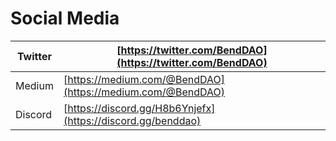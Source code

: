 # Social Media

| Twitter | [https://twitter.com/BendDAO](https://twitter.com/BendDAO)     |
| ------- | -------------------------------------------------------------- |
| Medium  | [https://medium.com/@BendDAO](https://medium.com/@BendDAO)     |
| Discord | [https://discord.gg/H8b6Ynjefx](https://discord.gg/benddao) |
